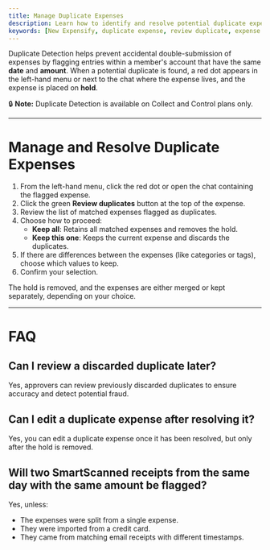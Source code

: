 ```yaml
---
title: Manage Duplicate Expenses
description: Learn how to identify and resolve potential duplicate expenses in New Expensify using the built-in Duplicate Detection tool.
keywords: [New Expensify, duplicate expense, review duplicate, expense on hold, resolve duplicates, flagged request, Collect plan, Control plan]
---
```

<div id="new-expensify" markdown="1">

Duplicate Detection helps prevent accidental double-submission of expenses by flagging entries within a member's account that have the same **date** and **amount**. When a potential duplicate is found, a red dot appears in the left-hand menu or next to the chat where the expense lives, and the expense is placed on **hold**.

🔒 **Note:** Duplicate Detection is available on Collect and Control plans only.

---

# Manage and Resolve Duplicate Expenses

1. From the left-hand menu, click the red dot or open the chat containing the flagged expense.
2. Click the green **Review duplicates** button at the top of the expense.
3. Review the list of matched expenses flagged as duplicates.
4. Choose how to proceed:
   - **Keep all**: Retains all matched expenses and removes the hold.
   - **Keep this one**: Keeps the current expense and discards the duplicates.
5. If there are differences between the expenses (like categories or tags), choose which values to keep.
6. Confirm your selection.

The hold is removed, and the expenses are either merged or kept separately, depending on your choice.

---

# FAQ

## Can I review a discarded duplicate later? 
Yes, approvers can review previously discarded duplicates to ensure accuracy and detect potential fraud.

## Can I edit a duplicate expense after resolving it?
Yes, you can edit a duplicate expense once it has been resolved, but only after the hold is removed.

## Will two SmartScanned receipts from the same day with the same amount be flagged?
Yes, unless:
- The expenses were split from a single expense.
- They were imported from a credit card.
- They came from matching email receipts with different timestamps.

</div>
